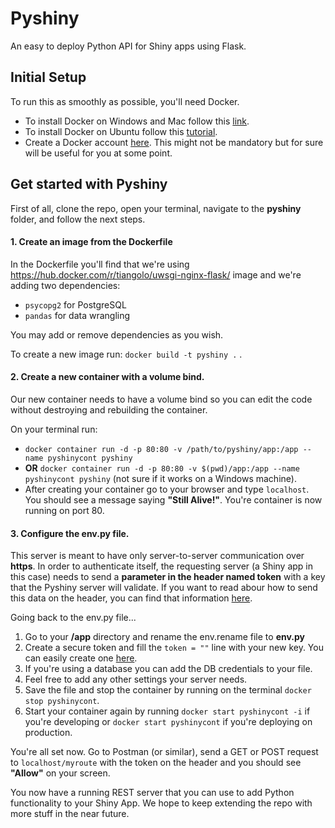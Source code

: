 # Pyshiny

An easy to deploy Python API for Shiny apps using Flask.

## Initial Setup

To run this as smoothly as possible, you'll need Docker. 

* To install Docker on Windows and Mac follow this [link](https://www.docker.com/get-started).
* To install Docker on Ubuntu follow this [tutorial](https://docs.docker.com/install/linux/docker-ce/ubuntu/). 
* Create a Docker account [here](https://hub.docker.com/). This might not be mandatory but for sure will be useful for you at some point.

## Get started with Pyshiny

First of all, clone the repo, open your terminal, navigate to the **pyshiny** folder, and follow the next steps.

#### 1. Create an image from the Dockerfile

In the Dockerfile you'll find that we're using https://hub.docker.com/r/tiangolo/uwsgi-nginx-flask/ image and we're adding two dependencies: 

* `psycopg2` for PostgreSQL
* `pandas` for data wrangling

You may add or remove dependencies as you wish.

To create a new image run: `docker build -t pyshiny .` .

#### 2. Create a new container with a volume bind.

Our new container needs to have a volume bind so you can edit the code without destroying and rebuilding the container.

On your terminal run:

* `docker container run -d -p 80:80 -v /path/to/pyshiny/app:/app --name pyshinycont pyshiny`
* **OR**  `docker container run -d -p 80:80 -v $(pwd)/app:/app --name pyshinycont pyshiny` (not sure if it works on a Windows machine).
* After creating your container go to your browser and type `localhost`. You should see a message saying **"Still Alive!"**. You're container is now running on port 80.

#### 3. Configure the env.py file.

This server is meant to have only server-to-server communication over **https**. In order to authenticate itself, the requesting server (a Shiny app in this case) needs to send a **parameter in the header named token** with a key that the Pyshiny server will validate. If you want to read abour how to send this data on the header, you can find that information [here](https://rdrr.io/cran/httr/man/add_headers.html).

Going back to the env.py file...

1. Go to your **/app** directory and rename the env.rename file to **env.py**
2. Create a secure token and fill the `token = ""` line with your new key. You can easily create one [here](https://randomkeygen.com/).
3. If you're using a database you can add the DB credentials to your file.
4. Feel free to add any other settings your server needs.
5. Save the file and stop the container by running on the terminal `docker stop pyshinycont`.
6. Start your container again by running `docker start pyshinycont -i` if you're developing or `docker start pyshinycont` if you're deploying on production.

You're all set now. Go to Postman (or similar), send a GET or POST request to `localhost/myroute` with the token on the header and you should see **"Allow"** on your screen.

You now have a running REST server that you can use to add Python functionality to your Shiny App. We hope to keep extending the repo with more stuff in the near future.

